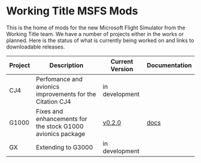 # Working Title MSFS Mods

This is the home of mods for the new Microsoft Flight Simulator from the Working Title team.  We have a number of projects either in the works or planned.  Here is the status of what is currently being worked on and links to downloadable releases.

Project | Description | Current Version | Documentation
--------|-------------|-----------------|--------------
CJ4 | Perfomance and avionics improvements for the Citation CJ4 | in development| |
G1000 | Fixes and enhancements for the stock G1000 avionics package | [v0.2.0](https://github.com/Working-Title-MSFS-Mods/fspackages/releases/tag/g1000-v0.2.0) | [docs](https://github.com/Working-Title-MSFS-Mods/fspackages/tree/main/docs/workingtitle-g1000)
GX | Extending to G3000 | in development| |